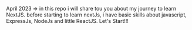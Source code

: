April 2023 => in this repo i will share tou you about my journey to learn NextJS. before starting to learn nextJs, i have basic skills about javascript, ExpressJs, NodeJs and little ReactJS. Let's Start!!!
